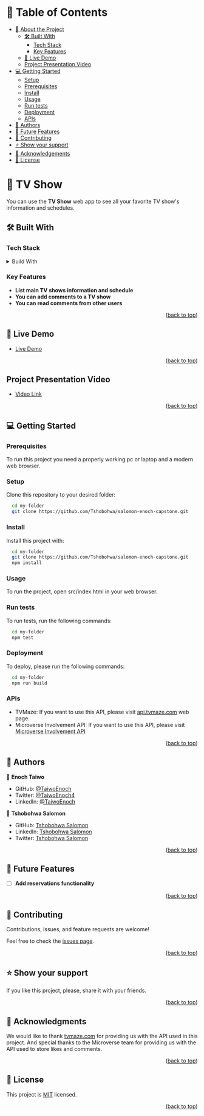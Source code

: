 <a name="readme-top"></a>

# 📗 Table of Contents

- [📖 About the Project](#about-project)
  - [🛠 Built With](#built-with)
    - [Tech Stack](#tech-stack)
    - [Key Features](#key-features)
  - [🚀 Live Demo](#live-demo)
  - [Project Presentation Video](#project-presentation)
- [💻 Getting Started](#getting-started)
  - [Setup](#setup)
  - [Prerequisites](#prerequisites)
  - [Install](#install)
  - [Usage](#usage)
  - [Run tests](#run-tests)
  - [Deployment](#deployment)
  - [APIs](#apis)
- [👥 Authors](#authors)
- [🔭 Future Features](#future-features)
- [🤝 Contributing](#contributing)
- [⭐️ Show your support](#support)
- [🙏 Acknowledgements](#acknowledgements)
- [📝 License](#license)

# 📖 TV Show <a name="about-project"></a>

You can use the **TV Show** web app to see all your favorite TV show's information and schedules.

## 🛠 Built With <a name="built-with"></a>

### Tech Stack <a name="tech-stack"></a>

<details>
  <summary>Build With</summary>
  <ul>
    <li><a href="https://html.com/">HTML</a></li>
    <li><a href="https://developer.mozilla.org/en-US/docs/Web/CSS">CSS</a></li>
    <li><a href="https://www.javascript.com/">JavaScript</a></li>
    <li><a href="https://webpack.js.org/">Webpack</a></li>
  </ul>
</details>

### Key Features <a name="key-features"></a>

- **List main TV shows information and schedule**
- **You can add comments to a TV show**
- **You can read comments from other users**

<p align="right">(<a href="#readme-top">back to top</a>)</p>

## 🚀 Live Demo <a name="live-demo"></a>

- [Live Demo](https://tshobohwa.github.io/salomon-enoch-capstone/dist)

<p align="right">(<a href="#readme-top">back to top</a>)</p>

## Project Presentation Video <a name="project-presentation"></a>

- [Video Link](https://drive.google.com/file/d/1RrMGEOZkrY_UWzODJuSWw71WbVitH7ul/view?usp=share_link)

<p align="right">(<a href="#readme-top">back to top</a>)</p>

## 💻 Getting Started <a name="getting-started"></a>

### Prerequisites

To run this project you need a properly working pc or laptop and a modern web browser.

### Setup

Clone this repository to your desired folder:

```sh
  cd my-folder
  git clone https://github.com/Tshobohwa/salomon-enoch-capstone.git
```

### Install

Install this project with:

```sh
  cd my-folder
  git clone https://github.com/Tshobohwa/salomon-enoch-capstone.git
  npm install
```

### Usage

To run the project, open src/index.html in your web browser.

### Run tests

To run tests, run the following commands: 

```sh
  cd my-folder
  npm test
```

### Deployment

To deploy, please run the following commands: 

```sh
  cd my-folder
  npm run build
```

### APIs

  - TVMaze: If you want to use this API, please visit [api.tvmaze.com](https://api.tvmaze.com/shows) web page.
  - Microverse Involvement API: If you want to use this API, please visit [Microverse Involvement API](https://us-central1-involvement-api.cloudfunctions.net/capstoneApi/apps)


<p align="right">(<a href="#readme-top">back to top</a>)</p>

## 👥 Authors <a name="authors"></a>

👤 **Enoch Taiwo**

- GitHub: [@TaiwoEnoch](https://github.com/TaiwoEnoch)
- Twitter: [@TaiwoEnoch4](https://twitter.com/taiwoenoch4)
- LinkedIn: [@TaiwoEnoch](https://linkedin.com/in/https://www.linkedin.com/in/taiwo-enoch-b88550222/)

👤 **Tshobohwa Salomon**

- GitHub: [Tshobohwa Salomon](https://github.com/Tshobohwa)
- LinkedIn: [Tshobohwa Salomon](https://twitter.com/SalomonTshoboh1)
- Twitter: [Tshobohwa Salomon](https://www.linkedin.com/in/tshobohwa-salomon-4bb457245/)

<p align="right">(<a href="#readme-top">back to top</a>)</p>

## 🔭 Future Features <a name="future-features"></a>


- [ ] **Add reservations functionality**

<p align="right">(<a href="#readme-top">back to top</a>)</p>

## 🤝 Contributing <a name="contributing"></a>

Contributions, issues, and feature requests are welcome!

Feel free to check the [issues page](https://github.com/Tshobohwa/salomon-enoch-capstone.git).

<p align="right">(<a href="#readme-top">back to top</a>)</p>

## ⭐️ Show your support <a name="support"></a>

If you like this project, please, share it with your friends.

<p align="right">(<a href="#readme-top">back to top</a>)</p>

## 🙏 Acknowledgments <a name="acknowledgements"></a>

We would like to thank [tvmaze.com](https://www.tvmaze.com/) for providing us with the API used in this project. And special thanks to the Microverse team for providing us with the API used to store likes and comments.

<p align="right">(<a href="#readme-top">back to top</a>)</p>

## 📝 License <a name="license"></a>


This project is [MIT](MIT.md) licensed.

<p align="right">(<a href="#readme-top">back to top</a>)</p>
